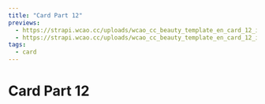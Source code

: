 ```yaml
---
title: "Card Part 12"
previews:
  - https://strapi.wcao.cc/uploads/wcao_cc_beauty_template_en_card_12_i_Phone_12_Pro_1_ca9369b445.jpg
  - https://strapi.wcao.cc/uploads/wcao_cc_beauty_template_en_card_12_i_Phone_12_Pro_a39bd3b853.jpg
tags:
  - card
---
```


# Card Part 12
